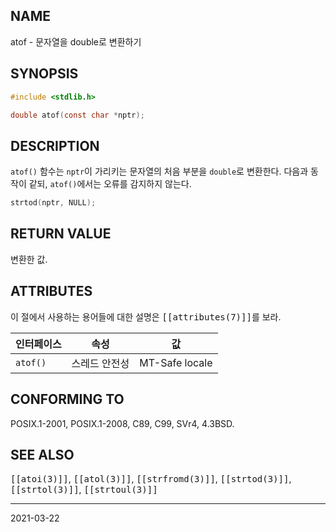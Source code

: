 ## NAME

atof - 문자열을 double로 변환하기

## SYNOPSIS

```c
#include <stdlib.h>

double atof(const char *nptr);
```

## DESCRIPTION

`atof()` 함수는 `nptr`이 가리키는 문자열의 처음 부분을 `double`로 변환한다. 다음과 동작이 같되, `atof()`에서는 오류를 감지하지 않는다.

```c
strtod(nptr, NULL);
```

## RETURN VALUE

변환한 값.

## ATTRIBUTES

이 절에서 사용하는 용어들에 대한 설명은 <tt>[[attributes(7)]]</tt>를 보라.

| 인터페이스 | 속성 | 값 |
| --- | --- | --- |
| `atof()` | 스레드 안전성 | MT-Safe locale |

## CONFORMING TO

POSIX.1-2001, POSIX.1-2008, C89, C99, SVr4, 4.3BSD.

## SEE ALSO

<tt>[[atoi(3)]]</tt>, <tt>[[atol(3)]]</tt>, <tt>[[strfromd(3)]]</tt>, <tt>[[strtod(3)]]</tt>, <tt>[[strtol(3)]]</tt>, <tt>[[strtoul(3)]]</tt>

----

2021-03-22

